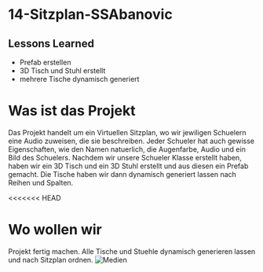 # 14-Sitzplan-SSAbanovic
## Lessons Learned
 
- Prefab erstellen
- 3D Tisch und Stuhl erstellt
- mehrere Tische dynamisch generiert
 
 
# Was ist das Projekt
Das Projekt handelt um ein Virtuellen Sitzplan, wo wir jewiligen Schuelern eine Audio zuweisen, die sie beschreiben. 
Jeder Schueler hat auch gewisse Eigenschaften, wie den Namen natuerlich, die Augenfarbe, Audio und ein Bild des Schuelers. 
Nachdem wir unsere Schueler Klasse erstellt haben, haben wir ein 3D Tisch und ein 3D Stuhl erstellt und aus diesen ein 
Prefab gemacht. Die Tische haben wir dann dynamisch generiert lassen nach Reihen und Spalten.
 
<<<<<<< HEAD
# Wo wollen wir
Projekt fertig machen. Alle Tische und Stuehle dynamisch generieren lassen und nach Sitzplan ordnen.
![Medien](https://github.com/user-attachments/assets/bdd686f5-5592-47c3-8d08-00ab68e63d1f)


